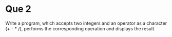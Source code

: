 # Que 2

Write a program, which accepts two integers and an operator as a character (+ - * /), performs the corresponding operation and displays the result.
